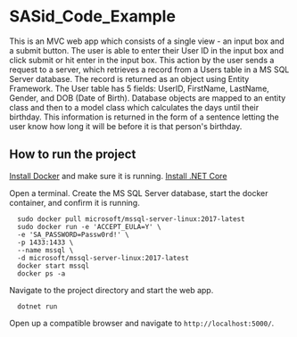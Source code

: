 # SASid_Code_Example

This is an MVC web app which consists of a single view - an input box and a submit button.
The user is able to enter their User ID in the input box and click submit or hit enter in the input box.
This action by the user sends a request to a server, which retrieves a record from a Users table in a MS SQL Server database.
The record is returned as an object using Entity Framework. The User table has 5 fields: UserID, FirstName, LastName, Gender, and DOB (Date of Birth).
Database objects are mapped to an entity class and then to a model class which calculates the days until their birthday.
This information is returned in the form of a sentence letting the user know how long it will be before it is that person's birthday.

## How to run the project

[Install Docker](https://hub.docker.com/) and make sure it is running.
[Install .NET Core](https://dotnet.microsoft.com/download)

Open a terminal. Create the MS SQL Server database, start the docker container, and confirm it is running.
```
  sudo docker pull microsoft/mssql-server-linux:2017-latest
  sudo docker run -e 'ACCEPT_EULA=Y' \
  -e 'SA_PASSWORD=Passw0rd!' \
  -p 1433:1433 \
  --name mssql \
  -d microsoft/mssql-server-linux:2017-latest
  docker start mssql
  docker ps -a
```

Navigate to the project directory and start the web app.
```
  dotnet run
```

Open up a compatible browser and navigate to `http://localhost:5000/`.
